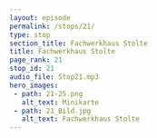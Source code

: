 ```yaml
---
layout: episode
permalink: /stops/21/
type: stop
section_title: Fachwerkhaus Stolte
title: Fachwerkhaus Stolte
page_rank: 21
stop_id: 21
audio_file: Stop21.mp3
hero_images:
 - path: 21-25.png
   alt_text: Minikarte
 - path: 21_Bild.jpg
   alt_text: Fachwerkhaus Stolte
---
```

